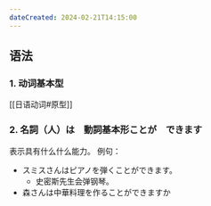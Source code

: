```yaml
---
dateCreated: 2024-02-21T14:15:00
---
```

## 语法
### 1. 动词基本型
[[日语动词#原型]]
### 2. 名詞（人）は　動詞基本形ことが　できます
表示具有什么什么能力。
例句：
- スミスさんはピアノを弾くことができます。
	- 史密斯先生会弹钢琴。
- 森さんは中華料理を作ることができますか